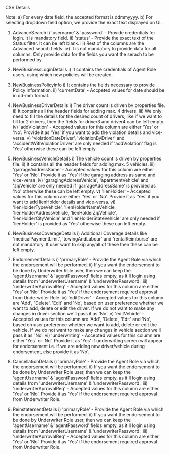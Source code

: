 CSV Details

Note: 
	a) For every date field, the accepted format is ddmmyyyy.
	b) For selecting dropdown field option, we provide the exact text displayed on UI.

1. AdvanceSearch
	  i) 'username' & 'password' - Provide credentials for login. It is mandatory field.
	 ii) 'status' - Provide the exact text of the Status filter. It can be left blank.
	iii) Rest of the columns are the Advanced search fields.
	 iv) It is not mandatory to provide data for all columns. Only provide data for the fields you want the serach to be performed by.
	 
2. NewBusinessLoginDetails
	  i) It contains the credentials of Agent Role users, using which new policies will be created.
	  
3. NewBusinessPolicyInfo
	  i) It contains the fields necessary to provide Policy Information.
	  ii) 'currentDate' - Accpeted values for date should be in dd-mm format.
	  
4. NewBusinessDriverDetails
	  i) The driver count is driven by properties file.
	 ii) It contains all the header fields for adding max. 4 drivers.
	iii) We only need to fill the details for the desired count of drivers, like if we want to fill for 2 drivers, then the fields for driver3 and driver4 can be left empty.
	 iv) 'addViolation' - Accepted values for this column are either 'Yes' or 'No'. Provide it as 'Yes' if you want to add the violation details and vice-versa.
	  v) 'violationDateDriver<driverCount>', 'violationByDriver<driverCount>' and 'accidentWithViolationDriver<driverCount>' are only needed if 'addViolation' flag is 'Yes' otherwise these can be left empty.

5. NewBusinessVehicleDetails
	  i) The vehicle count is driven by properties file.
	 ii) It contains all the header fields for adding max. 5 vehicles.
	iii) 'garrageAddressSame' - Accepted values for this column are either 'Yes' or 'No'. Provide it as 'Yes' if the garaging address as same and vice-versa.
	 iv) 'garagingAddressVehicle<vehicleCount>', 'apartmentVehicle<vehicleCount>' and 'zipVehicle<vehicleCount>' are only needed if 'garrageAddressSame' is provided as 'No' otherwise these can be left empty.
	  v) 'lienHolder' - Accepted values for this column are either 'Yes' or 'No'. Provide it as 'Yes' if you want to add lienHolder details and vice-versa.
	 vi) 'lienHolderTypeVehicle<vehicleCount>', 'lienHolderNameVehicle<vehicleCount>, 'lienHolderAddressVehicle<vehicleCount>, 'lienHolderZipVehicle<vehicleCount>', 'lienHolderCityVehicle<vehicleCount>' and 'lienHolderStateVehicle<vehicleCount>' are only needed if 'lienHolder' is provided as 'Yes' otherwise these can left empty.

6. NewBusinessCoverageDetails
	  i) Additional Coverage details like 'medicalPaymentLimit', 'towingAndLabour' and 'rentalReimburse' are not mandatory. If user want to skip any/all of these then these can be left empty.

7. EndorsementDetails
	  i) 'primaryRole' - Provide the Agent Role via which the endorsement will be performed.
	 ii) If you want the endorsement to be done by Underwriter Role user, then we can keep the 'agentUsername' & 'agentPassword' fields empty, as it'll login using details from 'underwriterUsername' & 'underwriterPassword'.
	iii) 'underwriterAprrovalReq' - Accepted values for this column are either 'Yes' or 'No'. Provide it as 'Yes' if the endorsement required approval from Underwriter Role.
	 iv) 'editDriver' - Accepted values for this column are 'Add', 'Delete', 'Edit' and 'No', based on user preference whether we want to add, delete or edit the driver. If we do not want to make any changes in driver section we'll pass it as 'No'.
	  v) 'editVehicle' - Accepted values for this column are 'Add', 'Delete', 'Edit' and 'No', based on user preference whether we want to add, delete or edit the vehicle. If we do not want to make any changes in vehicle section we'll pass it as 'No'.
	 vi) 'underwriting' - Accepted values for this column are either 'Yes' or 'No'. Provide it as 'Yes' if underwriting screen will appear for endorsement i.e. if we are adding new driver/vehicle during endorsement, else provide it as 'No'.

8. CancellationDetails
	  i) 'primaryRole' - Provide the Agent Role via which the endorsement will be performed.
	 ii) If you want the endorsement to be done by Underwriter Role user, then we can keep the 'agentUsername' & 'agentPassword' fields empty, as it'll login using details from 'underwriterUsername' & 'underwriterPassword'.
	iii) 'underwriterAprrovalReq' - Accepted values for this column are either 'Yes' or 'No'. Provide it as 'Yes' if the endorsement required approval from Underwriter Role.
	
9. ReinstatementDetails
	  i) 'primaryRole' - Provide the Agent Role via which the endorsement will be performed.
	 ii) If you want the endorsement to be done by Underwriter Role user, then we can keep the 'agentUsername' & 'agentPassword' fields empty, as it'll login using details from 'underwriterUsername' & 'underwriterPassword'.
	iii) 'underwriterAprrovalReq' - Accepted values for this column are either 'Yes' or 'No'. Provide it as 'Yes' if the endorsement required approval from Underwriter Role.